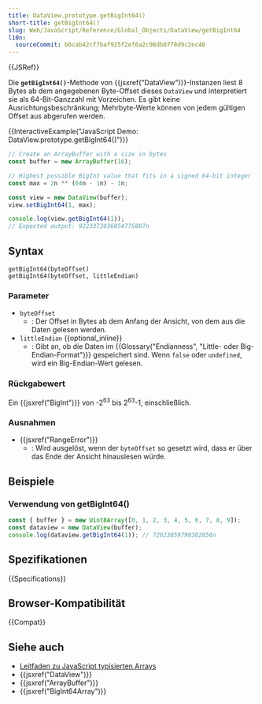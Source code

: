 ```yaml
---
title: DataView.prototype.getBigInt64()
short-title: getBigInt64()
slug: Web/JavaScript/Reference/Global_Objects/DataView/getBigInt64
l10n:
  sourceCommit: b6cab42cf7baf925f2ef6a2c98db0778d9c2ec46
---
```


{{JSRef}}

Die **`getBigInt64()`**-Methode von {{jsxref("DataView")}}-Instanzen liest 8 Bytes ab dem angegebenen Byte-Offset dieses `DataView` und interpretiert sie als 64-Bit-Ganzzahl mit Vorzeichen. Es gibt keine Ausrichtungsbeschränkung; Mehrbyte-Werte können von jedem gültigen Offset aus abgerufen werden.

{{InteractiveExample("JavaScript Demo: DataView.prototype.getBigInt64()")}}

```js interactive-example
// Create an ArrayBuffer with a size in bytes
const buffer = new ArrayBuffer(16);

// Highest possible BigInt value that fits in a signed 64-bit integer
const max = 2n ** (64n - 1n) - 1n;

const view = new DataView(buffer);
view.setBigInt64(1, max);

console.log(view.getBigInt64(1));
// Expected output: 9223372036854775807n
```

## Syntax

```js-nolint
getBigInt64(byteOffset)
getBigInt64(byteOffset, littleEndian)
```

### Parameter

- `byteOffset`
  - : Der Offset in Bytes ab dem Anfang der Ansicht, von dem aus die Daten gelesen werden.
- `littleEndian` {{optional_inline}}
  - : Gibt an, ob die Daten im {{Glossary("Endianness", "Little- oder Big-Endian-Format")}} gespeichert sind. Wenn `false` oder `undefined`, wird ein Big-Endian-Wert gelesen.

### Rückgabewert

Ein {{jsxref("BigInt")}} von -2<sup>63</sup> bis 2<sup>63</sup>-1, einschließlich.

### Ausnahmen

- {{jsxref("RangeError")}}
  - : Wird ausgelöst, wenn der `byteOffset` so gesetzt wird, dass er über das Ende der Ansicht hinauslesen würde.

## Beispiele

### Verwendung von getBigInt64()

```js
const { buffer } = new Uint8Array([0, 1, 2, 3, 4, 5, 6, 7, 8, 9]);
const dataview = new DataView(buffer);
console.log(dataview.getBigInt64(1)); // 72623859790382856n
```

## Spezifikationen

{{Specifications}}

## Browser-Kompatibilität

{{Compat}}

## Siehe auch

- [Leitfaden zu JavaScript typisierten Arrays](/de/docs/Web/JavaScript/Guide/Typed_arrays)
- {{jsxref("DataView")}}
- {{jsxref("ArrayBuffer")}}
- {{jsxref("BigInt64Array")}}
